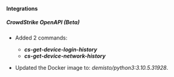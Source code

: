 
#### Integrations
##### CrowdStrike OpenAPI (Beta)
- Added 2 commands:
    - ***cs-get-device-login-history***
    - ***cs-get-device-network-history***

- Updated the Docker image to: *demisto/python3:3.10.5.31928*.
